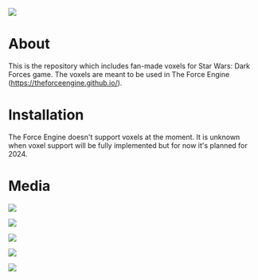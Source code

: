 ![](https://imgur.com/c7UU1sI.png)

# About
This is the repository which includes fan-made voxels for Star Wars: Dark Forces game. The voxels are meant to be used in The Force Engine (https://theforceengine.github.io/).

# Installation

The Force Engine doesn't support voxels at the moment. It is unknown when voxel support will be fully implemented but for now it's planned for 2024.

# Media

![](https://imgur.com/K7HXaDf.png)

![](https://imgur.com/2gOgKfy.png)

![](https://imgur.com/jKIfi5O.png)

![](https://imgur.com/2ntk0HJ.png)

![](https://imgur.com/LKdkREK.png)
